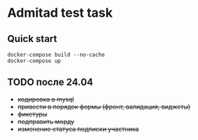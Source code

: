 # Admitad test task

## Quick start

    docker-compose build --no-cache
    docker-compose up

## TODO после 24.04

- ~~кодировка в mysql~~
- ~~привести в порядок формы (фронт, валидация, виджеты)~~
- ~~фикстуры~~
- ~~подправить морду~~
- ~~изменение статуса подписки участника~~